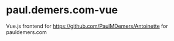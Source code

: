 # paul.demers.com-vue
Vue.js frontend for https://github.com/PaulMDemers/Antoinette for pauldemers.com
